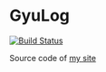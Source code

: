 # GyuLog 

[![Build Status](https://travis-ci.org/{ORG-or-USERNAME}/{REPO-NAME}.png?branch=master)](https://travis-ci.org/{ORG-or-USERNAME}/{REPO-NAME})


Source code of [my site](http://www.gyuveloper.com)
